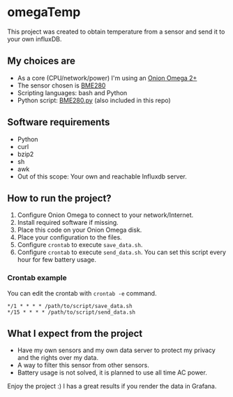 # omegaTemp
This project was created to obtain temperature from a sensor and send it to your own influxDB.


## My choices are
* As a core (CPU/network/power) I'm using an [Onion Omega 2+](https://onion.io/omega2/)
* The sensor chosen is [BME280](https://store.ncd.io/product/bme280-digital-humidity-%c2%b13rh-pressure-and-temperature-sensor-i2c-mini-module/)
* Scripting languages: bash and Python
* Python script: [BME280.py](https://github.com/ControlEverythingCommunity/BME280/blob/master/Onion_Omega_Python/BME280.py) (also included in this repo)


## Software requirements
* Python
* curl
* bzip2
* sh
* awk
* Out of this scope: Your own and reachable Influxdb server.

## How to run the project?

1. Configure Onion Omega to connect to your network/Internet.
1. Install required software if missing.
1. Place this code on your Onion Omega disk.
1. Place your configuration to the files.
1. Configure `crontab` to execute `save_data.sh`.
1. Configure `crontab` to execute `send_data.sh`. You can set this script every hour for few battery usage.


### Crontab example
You can edit the crontab with `crontab -e` command.

```
*/1 * * * * /path/to/script/save_data.sh
*/15 * * * * /path/to/script/send_data.sh
```

## What I expect from the project
* Have my own sensors and my own data server to protect my privacy and the rights over my data.
* A way to filter this sensor from other sensors.
* Battery usage is not solved, it is planned to use all time AC power.



Enjoy the project :)
I has a great results if you render the data in Grafana.
